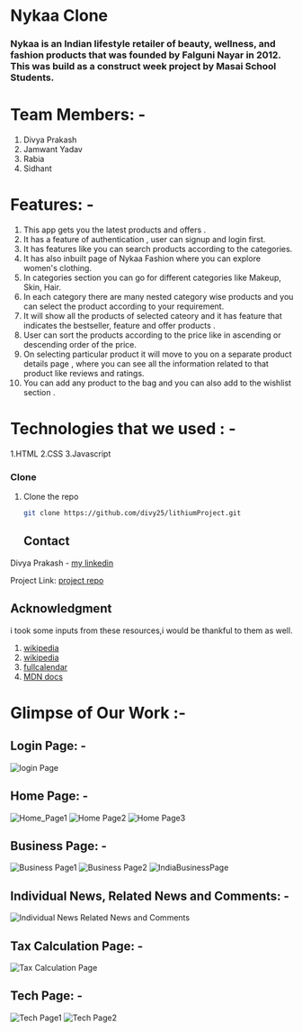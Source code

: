 # Nykaa Clone 

### Nykaa is an Indian lifestyle retailer of beauty, wellness, and fashion products that was founded by Falguni Nayar in 2012. This was build as a construct week        project by Masai School Students.

# Team Members: -
  1. Divya Prakash
  2. Jamwant Yadav
  3. Rabia
  4. Sidhant

# Features: -
  1. This app gets you the latest products and offers .
  2. It has a feature of authentication , user can signup and login first.
  3. It has features like you can search products according to the categories.
  4. It has also inbuilt page of Nykaa Fashion where you can explore women's clothing.
  5. In categories section you can go for different categories like Makeup, Skin, Hair.
  6. In each category there are many nested category wise products and you can select the product according to your requirement. 
  7. It will show all the products of selected cateory and it has feature that indicates the bestseller, feature and offer products .
  8. User can sort the products according to the price like in ascending or descending order of the price.
  9. On selecting particular product it will move to you on a separate product details page , where you can see all the information related to that product like reviews and ratings.
  10. You can add any product to the bag and you can also add to the wishlist section .

# Technologies that we used : -
  1.HTML
  2.CSS
  3.Javascript


### Clone


1. Clone the repo
   ```sh
   git clone https://github.com/divy25/lithiumProject.git
   ```
   
   
   ## Contact

Divya Prakash - [my linkedin](https://linkedin.com/in/divy25)

Project Link: [project repo](https://github.com/divy25/lithiumProject.git)

## Acknowledgment
i took some inputs from these resources,i would be thankful to them as well. 
1) [wikipedia](https://www.wikipedia.org)
2) [wikipedia](https://www.w3schools.com)
3) [fullcalendar](https://www.fillcalendar.io)
4) [MDN docs](https://developer.mozilla.org/en-US/)


 

# Glimpse of Our Work :-

## Login Page: -
![login Page](https://github.com/divy25/lithiumProject/images/loginPage.png)

## Home Page: -
![Home_Page1](https://github.com/Vishal643/propane/blob/main/public/assets/HomePage1.png)
![Home Page2](https://github.com/Vishal643/propane/blob/main/public/assets/HomePage2.png)
![Home Page3](https://github.com/Vishal643/propane/blob/main/public/assets/HomePage3.png)

## Business Page: - 
![Business Page1](https://github.com/Vishal643/propane/blob/main/public/assets/BusinessPage1.png)
![Business Page2](https://github.com/Vishal643/propane/blob/main/public/assets/BusinessPage2.png)
![IndiaBusinessPage](https://github.com/Vishal643/propane/blob/main/public/assets/IndiaBusinessPage.png)

## Individual News, Related News and Comments: - 
![Individual News Related News and Comments](https://github.com/Vishal643/propane/blob/main/public/assets/IndivisulaNewsAndComment.png)

## Tax Calculation Page: - 
![Tax Calculation Page](https://github.com/Vishal643/propane/blob/main/public/assets/Tax-Calculationpage.png) 

## Tech Page: - 
![Tech Page1](https://github.com/Vishal643/propane/blob/main/public/assets/TachPage1.png)
![Tech Page2](https://github.com/Vishal643/propane/blob/main/public/assets/TechPage2.png)
